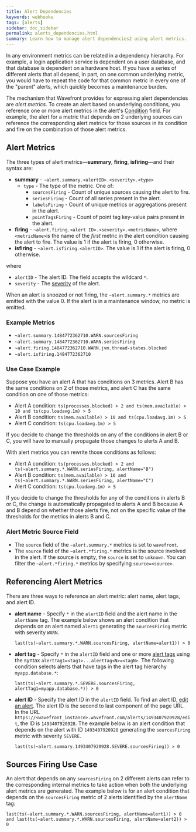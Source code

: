 ```yaml
---
title: Alert Dependencies
keywords: webhooks
tags: [alerts]
sidebar: doc_sidebar
permalink: alerts_dependencies.html
summary: Learn how to manage alert dependencies2 using alert metrics.
---
```


In any environment metrics can be related in a dependency hierarchy. For example, a login application service is dependent on a user database, and that database is dependent on a hardware host. If you have a series of different alerts that all depend, in part, on one common underlying metric, you would have to repeat the code for that common metric in every one of the "parent" alerts, which quickly becomes a maintenance burden.

The mechanism that Wavefront provides for expressing alert dependencies are _alert metrics_. To create an alert based on underlying conditions, you reference one or more alert metrics in the alert's [Condition](alerts_managing.html#alert-properties) field. For example, the alert for a metric that depends on 2 underlying sources can reference the corresponding alert metrics for those sources in its condition and fire on the combination of those alert metrics.

## Alert Metrics

The three types of alert metrics&mdash;**summary**, **firing**, **isfiring**&mdash;and their syntax are:

- **summary** - `~alert.summary.<alertID>.<severity>.<type>`
  - `type` - The type of the metric. One of:
    - `sourcesFiring` - Count of unique sources causing the alert to fire.
    - `seriesFiring` - Count of all series present in the alert.
    - `labelsFiring` - Count of unique metrics or aggregations present in the alert.
    - `pointTagsFiring` - Count of point tag key-value pairs present in the alert.
- **firing** - `~alert.firing.<alert ID>.<severity>.<metricName>`, where `<metricName>`is the name of the _first_ metric in the alert condition causing the alert to fire. The value is 1 if the alert is firing, 0 otherwise.
- **isfiring** - `~alert.isfiring.<alertID>`. The value is 1 if the alert is firing, 0 otherwise.

where 
- `alertID` - The alert ID. The field accepts the wildcard `*`.
- `severity` - The [severity](alerts_managing.html#alert-properties) of the alert.

When an alert is snoozed or not firing, the `~alert.summary.*` metrics are emitted with the value 0. If the alert is in a maintenance window, no metric is emitted.

### Example Metrics

- `~alert.summary.1484772362710.WARN.sourcesFiring`
- `~alert.summary.1484772362710.WARN.seriesFiring`
- `~alert.firing.1484772362710.WARN.jvm.thread-states.blocked`
- `~alert.isfiring.1484772362710`

### Use Case Example

Suppose you have an alert A that has conditions on 3 metrics. Alert B has the same conditions on 2 of those metrics, and alert C has the same condition on one of those metrics:

- Alert A condition: `ts(processes.blocked) > 2 and ts(mem.available) > 10 and ts(cpu.loadavg.1m) > 5`
- Alert B condition: `ts(mem.available) > 10 and ts(cpu.loadavg.1m) > 5`
- Alert C condition: `ts(cpu.loadavg.1m) > 5`

If you decide to change the thresholds on any of the conditions in alert B or C, you will have to manually propagate those changes to alerts A and B.

With alert metrics you can rewrite those conditions as follows:

- Alert A condition: `ts(processes.blocked) > 2 and ts(~alert.summary.*.WARN.seriesFiring, alertName="B")`
- Alert B condition: `ts(mem.available) > 10 and ts(~alert.summary.*.WARN.seriesFiring, alertName="C")`
- Alert C condition: `ts(cpu.loadavg.1m) > 5`

If you decide to change the thresholds for any of the conditions in alerts B or C, the change is automatically propagated to alerts A and B because A and B depend on whether those alerts fire, not on the specific value of the thresholds for the metrics in alerts B and C.

### Alert Metric Source Field

- The `source` field of the `~alert.summary.*` metrics is set to `wavefront`. 
- The `source` field of the `~alert.*firing.*` metrics is the source involved in the alert. If the source is empty, the `source` is set to `unknown`. You can filter the `~alert.*firing.*` metrics by specifying `source=<source>`. 

## Referencing Alert Metrics

There are three ways to reference an alert metric: alert name, alert tags, and alert ID.

- **alert name** - Specify `*` in the `alertID` field and the alert name in the `alertName` tag. The example below shows an alert condition that depends on an alert named `alert1` generating the `sourcesFiring` metric with severity `WARN`.

  ```
  last(ts(~alert.summary.*.WARN.sourcesFiring, alertName=alert1)) > 0
  ```

- **alert tag** - Specify  `*` in the `alertID` field and one or more [alert tags](tags_overview.html) using the syntax `alertTag1=<tag1>...alertTag<N>=<tagN>`. The following condition selects alerts that have tags in the alert tag hierarchy `myapp.database.*`: 

  ```
  last(ts(~alert.summary.*.SEVERE.sourcesFiring, alertTag1=myapp.database.*)) > 0
  ```

- **alert ID** - Specify the alert ID in the `alertID` field. To find an alert ID, [edit an alert](alerts_managing.html#editing-an-alert). The alert ID is the second to last component of the page URL. In the URL `https://<wavefront_instance>.wavefront.com/alerts/1493407920928/edit`, the ID is `1493407920928`. The example below is an alert condition that depends on the alert with ID `1493407920928` generating the `sourcesFiring` metric with severity `SEVERE`.

  ```
  last(ts(~alert.summary.1493407920928.SEVERE.sourcesFiring)) > 0
  ```
  
## Sources Firing Use Case

An alert that depends on any `sourcesFiring` on 2 different alerts can refer to the corresponding internal metrics to take action when both the underlying alert metrics are generated. The example below is for an alert condition that depends on the `sourcesFiring` metric of 2 alerts identified by the `alertName` tag:

```
last(ts(~alert.summary.*.WARN.sourcesFiring, alertName=alert1)) > 0 and last(ts(~alert.summary.*.WARN.sourcesFiring, alertName=alert2)) > 0
```

